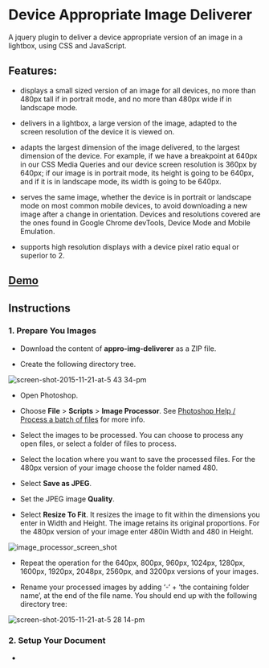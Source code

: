 # Device Appropriate Image Deliverer

A jquery plugin to deliver a device appropriate version of an image in a lightbox, using CSS and JavaScript.

## Features:

- displays a small sized version of an image for all devices, no more than 480px tall if in portrait mode, and no more than 480px wide if in landscape mode.

- delivers in a lightbox, a large version of the image, adapted to the screen resolution of the device it is viewed on.

- adapts the largest dimension of the image delivered, to the largest dimension of the device. For example, if we have a breakpoint at 640px in our CSS Media Queries and our device screen resolution is 360px by 640px; if our image is in portrait mode, its height is going to be 640px, and if it is in landscape mode, its width is going to be 640px.

- serves the same image, whether the device is in portrait or landscape mode on most common mobile devices, to avoid downloading a new image after a change in orientation. Devices and resolutions covered are the ones found in Google Chrome devTools, Device Mode and Mobile Emulation.

- supports high resolution displays with a device pixel ratio equal or superior to 2.


## [Demo](http://htmlpreview.github.io/?https://github.com/nbeaumont/appro-img-deliverer/blob/master/index.html)

## Instructions

### 1. Prepare You Images

  * Download the content of **appro-img-deliverer** as a ZIP file.
  
  * Create the following directory tree.
  
![screen-shot-2015-11-21-at-5 43 34-pm](https://cloud.githubusercontent.com/assets/10236829/11320919/e3c3645e-9078-11e5-9b27-0b2400421352.png)

  * Open Photoshop.

  * Choose **File** > **Scripts** > **Image Processor**. See [Photoshop Help / 
Process a batch of files](https://helpx.adobe.com/photoshop/using/processing-batch-files.html) for more info.

  * Select the images to be processed. You can choose to process any open files, or select a folder of files to process.

  * Select the location where you want to save the processed files. For the 480px version of your image choose the folder named 480.

  * Select **Save as JPEG**.

  * Set the JPEG image **Quality**.

  * Select **Resize To Fit**. It resizes the image to fit within the dimensions you enter in Width and Height. The image retains its original proportions. For the 480px version of your image enter 480in Width and 480 in Height.

![image_processor_screen_shot](https://cloud.githubusercontent.com/assets/10236829/11309892/80c900d2-8f94-11e5-8115-99778741f5af.png)

  * Repeat the operation for the 640px, 800px, 960px, 1024px, 1280px, 1600px, 1920px, 2048px, 2560px, and 3200px versions of your images.

  * Rename your processed images by adding ‘-‘ + ‘the containing folder name’, at the end of the file name. You should end up with the following directory tree:

![screen-shot-2015-11-21-at-5 28 14-pm](https://cloud.githubusercontent.com/assets/10236829/11320921/18631736-9079-11e5-8624-09d634708dcb.png)

### 2. Setup Your Document

  * 
